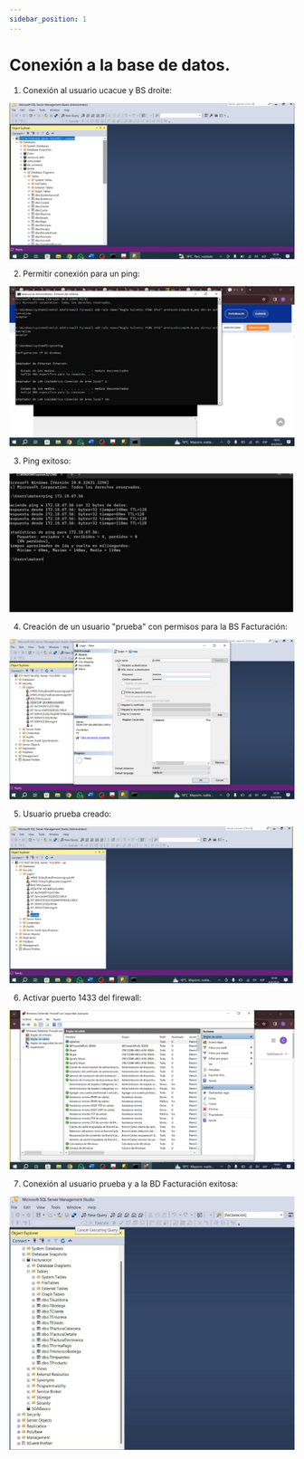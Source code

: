 ```yaml
---
sidebar_position: 1
---
```


# Conexión a la base de datos.

1. Conexión al usuario ucacue y BS droite:

![Locale Dropdown](./img/1.png)


2.  Permitir conexión para un ping:

![Locale Dropdown](./img/2.png)

3.  Ping exitoso:

![Locale Dropdown](./img/3.png)

4.  Creación de un usuario "prueba" con permisos para la BS Facturación:

![Locale Dropdown](./img/4.png)

5.  Usuario prueba creado:

![Locale Dropdown](./img/5.png)

6.   Activar puerto 1433 del firewall:

![Locale Dropdown](./img/6.png)

7.  Conexión al usuario prueba y a la BD Facturación exitosa:

![Locale Dropdown](./img/7.png)